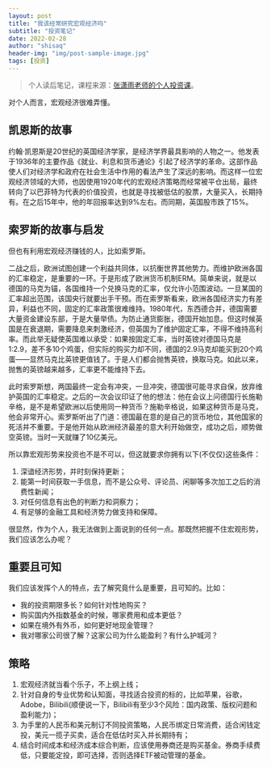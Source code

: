 ```yaml
---
layout: post
title: "我该经常研究宏观经济吗"
subtitle: "投资笔记"
date: 2022-02-28
author: "shisaq"
header-img: "img/post-sample-image.jpg"
tags: [投资]
---
```


> 个人读后笔记，课程来源：[张潇雨老师的个人投资课](https://www.igetget.com/course/张潇雨·个人投资课?param=XDGhXPc6fL6&token=YPZNRwQ0qL1MVEpfwzK3lmz4kgWEnx)。

对个人而言，宏观经济很难弄懂。

## 凯恩斯的故事

约翰·凯恩斯是20世纪的英国经济学家，是经济学界最具影响的人物之一。他发表于1936年的主要作品《就业、利息和货币通论》引起了经济学的革命。这部作品使人们对经济学和政府在社会生活中作用的看法产生了深远的影响。而这样一位宏观经济领域的大师，也因使用1920年代的宏观经济策略而经常被平仓出局，最终转向了以巴菲特为代表的价值投资，也就是寻找被低估的股票，大量买入，长期持有。在之后15年中，他的年回报率达到9%左右。而同期，英国股市跌了15%。

## 索罗斯的故事与启发

但也有利用宏观经济赚钱的人，比如索罗斯。

二战之后，欧洲试图创建一个利益共同体，以抗衡世界其他势力。而维护欧洲各国的汇率稳定，是重要的一环。于是形成了欧洲货币机制ERM。简单来说，就是以德国的马克为锚，各国维持一个兑换马克的汇率，仅允许小范围波动。一旦某国的汇率超出范围，该国央行就要出手干预。而在索罗斯看来，欧洲各国经济实力有差异，利益也不同，固定的汇率政策很难维持。1980年代，东西德合并，德国需要大量资金建设东部，于是大量举债。为防止通货膨胀，德国开始加息。但这时候英国是在衰退期，需要降息来刺激经济，但英国为了维护固定汇率，不得不维持高利率。而此举无疑使英国难以承受：如果按固定汇率，当时英镑对德国马克是1:2.9，差不多10个鸡蛋，但实际的购买力却不同，德国的2.9马克却能买到20个鸡蛋——显然马克比英镑更值钱了。于是人们都会抛售英镑，换取马克。如此以来，抛售的英镑越来越多，汇率更不能维持下去。

此时索罗斯想，两国最终一定会有冲突，一旦冲突，德国很可能寻求自保，放弃维护英国的汇率稳定。之后的一次会议印证了他的想法：他在会议上问德国行长施勒辛格，是不是希望欧洲以后使用同一种货币？施勒辛格说，如果这种货币是马克，他会非常开心。索罗斯听出了门道：德国最在意的是自己的货币地位，其他国家的死活并不重要。于是他开始从欧洲经济最差的意大利开始做空，成功之后，顺势做空英镑。当时一天就赚了10亿美元。

所以靠宏观形势来投资也不是不可以，但这就要求你拥有以下(不仅仅)这些条件：

1. 深谙经济形势，并时刻保持更新；
2. 能第一时间获取一手信息，而不是公众号、评论员、闲聊等多次加工之后的消费性新闻；
3. 对任何信息有出色的判断力和洞察力；
4. 有足够的金融工具和经济势力做支持和保障。

很显然，作为个人，我无法做到上面说到的任何一点。那既然把握不住宏观形势，我们应该怎么办呢？

## 重要且可知

我们应该发挥个人的特点，去了解究竟什么是重要，且可知的。比如：

* 我的投资期限多长？如何针对性地购买？
* 购买国内外指数基金的时候，哪家费用和成本更低？
* 如果在境外有外币，如何更好地现金管理？
* 我对哪家公司很了解？这家公司为什么能盈利？有什么护城河？

## 策略

1. 宏观经济就当看个乐子，不上纲上线；
2. 针对自身的专业优势和认知面，寻找适合投资的标的，比如苹果，谷歌，Adobe，Bilibili(顺便说一下，Bilibili有至少3个风险：国内政策、版权问题和盈利能力)；
3. 为手里的人民币和美元制订不同投资策略，人民币绑定日常消费，适合闲钱定投，美元一揽子买卖，适合在低估时买入并长期持有；
4. 结合时间成本和经济成本综合判断，应该使用券商还是购买基金。券商手续费低，只要能定投，即可选择，否则选择ETF被动管理的基金。